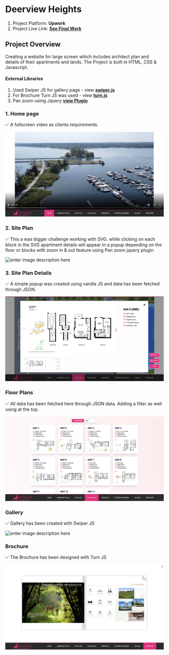 # Deerview Heights 

 1. Project Platform: **Upwork**  
 2. Project Live Link: **[See Final Work](https://aiman-shafi.github.io/Deerview-Project/)**

## Project Overview

Creating a website for large screen which includes architect plan and details of their apartments and lands. The Project is built in HTML, CSS & Javascript. 

#### External Libraries 
 1. Used Swiper JS for gallery page - view **[swiper.js](https://swiperjs.com/)**
 2. For Brochure Turn JS was used - view **[turn.js](http://www.turnjs.com/)**
 3. Pan zoom using Jquery **[view Plugin](https://www.jqueryscript.net/zoom/jQuery-Plugin-For-Panning-Zooming-Any-Elements-panzoom.html#google_vignette)**

 

### 1. Home page 
 ✅ A fullscreen video as clients requirements.
 
![enter image description here](https://github.com/Aiman-Shafi/Deerview-Project/blob/main/images/showcase/home.png?raw=true)

### 2.  Site Plan

✅  This a was bigger challenge working with SVG. while clicking on each block in the SVG apartment details will appear in a popup depending on the floor or blocks with zoom in & out feature using Pan zoom jquery plugin

![enter image description here](https://github.com/Aiman-Shafi/Deerview-Project/blob/main/images/showcase/siteplan.png?raw=true)

### 3. Site Plan Details

✅ A simple popup was created using vanilla JS and data has been fetched through JSON.

![enter image description here](https://github.com/Aiman-Shafi/Deerview-Project/blob/main/images/showcase/siteplan_popup.png?raw=true)

### Floor Plans

✅ All data has been fetched here through JSON data. Adding a filter as well using at the top.

![enter image description here](https://github.com/Aiman-Shafi/Deerview-Project/blob/main/images/showcase/floorplan.png?raw=true)

### Gallery 

✅ Gallery has been created with Swiper JS

![enter image description here](https://github.com/Aiman-Shafi/Deerview-Project/blob/main/images/showcase/gallery.png?raw=true)

### Brochure

✅ The Brochure has been designed with Turn JS

![enter image description here](https://github.com/Aiman-Shafi/Deerview-Project/blob/main/images/showcase/brochure.png?raw=true)
